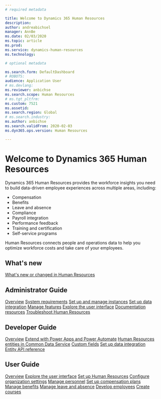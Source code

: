 ```yaml
---
# required metadata

title: Welcome to Dynamics 365 Human Resources
description: 
author: andreabichsel
manager: AnnBe
ms.date: 02/03/2020
ms.topic: article
ms.prod: 
ms.service: dynamics-human-resources
ms.technology: 

# optional metadata

ms.search.form: DefaultDashboard
# ROBOTS: 
audience: Application User
# ms.devlang: 
ms.reviewer: anbichse
ms.search.scope: Human Resources
# ms.tgt_pltfrm: 
ms.custom: 7521
ms.assetid: 
ms.search.region: Global
# ms.search.industry: 
ms.author: anbichse
ms.search.validFrom: 2020-02-03
ms.dyn365.ops.version: Human Resources

---
```


# Welcome to Dynamics 365 Human Resources

Dynamics 365 Human Resources provides the workforce insights you need to build data-driven employee experiences across multiple areas, including:

- Compensation
- Benefits
- Leave and absence
- Compliance
- Payroll integration
- Performance feedback
- Training and certification
- Self-service programs

Human Resources connects people and operations data to help you optimize workforce costs and take care of your employees.

## What's new

[What's new or changed in Human Resources](hr-admin-whats-new.md)

## Administrator Guide

[Overview](hr-admin-overview.md)
[System requirements](hr-admin-system-requirements.md)
[Set up and manage instances](hr-admin-setup-provision.md)
[Set up data integration](hr-admin-integration-choose-technology.md)
[Manage features](hr-admin-manage-features.md)
[Explore the user interface](../fin-ops-core/fin-ops/get-started/user-interface-elements.md?toc=/dynamics365/human-resources/toc.json)
[Documentation resources](../fin-ops-core/fin-ops/get-started/help-overview.md?toc=/dynamics365/human-resources/toc.json)
[Troubleshoot Human Resources](hr-admin-troubleshooting-support.md)

## Developer Guide

[Overview](hr-developer-overview.md)
[Extend with Power Apps and Power Automate](hr-developer-power-apps.md)
[Human Resources entities in Common Data Service](hr-developer-entities.md)
[Custom fields](hr-developer-custom-fields.md)
[Set up data integration](hr-admin-integration-choose-technology.md)
[Entity API reference](hr-developer-api-authentication.md)

## User Guide

[Overview](hr-hrpro-overview.md)
[Explore the user interface](../fin-ops-core/fin-ops/get-started/user-interface-elements.md?toc=/dynamics365/human-resources/toc.json)
[Set up Human Resources](hr-setup-parameters.md)
[Configure organization settings](../fin-ops-core/fin-ops/organization-administration/organization-administration-home-page.md?toc=/dynamics365/human-resources/toc.json)
[Manage personnel](hr-personnel-departments-jobs-positions.md)
[Set up compensation plans](hr-compensation-overview.md)
[Manage benefits](hr-benefits-management-overview.md)
[Manage leave and absence](hr-leave-and-absence-overview.md)
[Develop employees](hr-develop-performance-management-overview.md)
[Create courses](hr-learning-courses.md)
